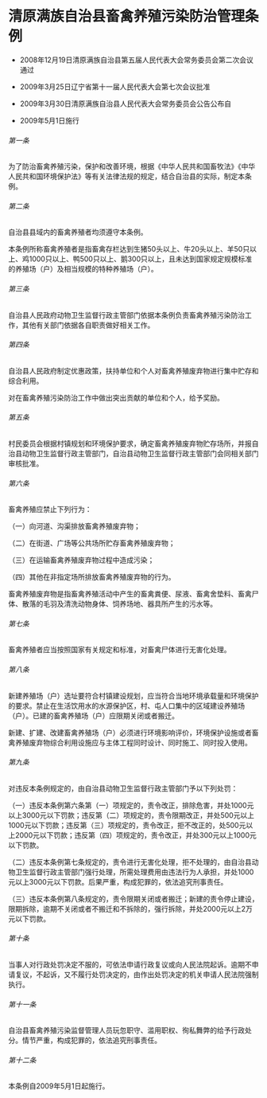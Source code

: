 # 清原满族自治县畜禽养殖污染防治管理条例

- 2008年12月19日清原满族自治县第五届人民代表大会常务委员会第二次会议通过

- 2009年3月25日辽宁省第十一届人民代表大会第七次会议批准

- 2009年3月30日清原满族自治县人民代表大会常务委员会公告公布自

- 2009年5月1日施行

<!-- INFO END -->

###### 第一条

为了防治畜禽养殖污染，保护和改善环境，根据《中华人民共和国畜牧法》《中华人民共和国环境保护法》等有关法律法规的规定，结合自治县的实际，制定本条例。

###### 第二条

自治县县域内的畜禽养殖者均须遵守本条例。

本条例所称畜禽养殖者是指畜禽存栏达到生猪50头以上、牛20头以上、羊50只以上、鸡1000只以上、鸭500只以上、鹅300只以上，且未达到国家规定规模标准的养殖场（户）及相当规模的特种养殖场（户）。

###### 第三条

自治县人民政府动物卫生监督行政主管部门依据本条例负责畜禽养殖污染防治工作，其他有关部门依据各自职责做好相关工作。

###### 第四条

自治县人民政府制定优惠政策，扶持单位和个人对畜禽养殖废弃物进行集中贮存和综合利用。

对在畜禽养殖污染防治工作中做出突出贡献的单位和个人，给予奖励。

###### 第五条

村民委员会根据村镇规划和环境保护要求，确定畜禽养殖废弃物贮存场所，并报自治县动物卫生监督行政主管部门，自治县动物卫生监督行政主管部门会同相关部门审核批准。

###### 第六条

畜禽养殖应禁止下列行为：

（一）向河道、沟渠排放畜禽养殖废弃物；

（二）在街道、广场等公共场所贮存畜禽养殖废弃物；

（三）在运输畜禽养殖废弃物过程中造成污染；

（四）其他在非指定场所排放畜禽养殖废弃物的行为。

畜禽养殖废弃物是指畜禽养殖活动中产生的畜禽粪便、尿液、畜禽舍垫料、畜禽尸体、散落的毛羽及清洗动物身体、饲养场地、器具所产生的污水等。

###### 第七条

畜禽养殖者应当按照国家有关规定和标准，对畜禽尸体进行无害化处理。

###### 第八条

新建养殖场（户）选址要符合村镇建设规划，应当符合当地环境承载量和环境保护的要求。禁止在生活饮用水的水源保护区，村、屯人口集中的区域建设养殖场（户）。已建的畜禽养殖场（户）应限期关闭或者搬迁。

新建、扩建、改建畜禽养殖场（户）必须进行环境影响评价，环境保护设施或者畜禽养殖废弃物综合利用设施应与主体工程同时设计、同时施工、同时投入使用。

###### 第九条

对违反本条例规定的，由自治县动物卫生监督行政主管部门予以下列处罚：

（一）违反本条例第六条第（一）项规定的，责令改正，排除危害，并处1000元以上3000元以下罚款；违反第（二）项规定的，责令限期改正，并处500元以上1000元以下罚款；违反第（三）项规定的，责令改正，拒不改正的，处500元以上2000元以下罚款；违反第（四）项规定的，责令改正，并处300元以上1000元以下罚款。

（二）违反本条例第七条规定的，责令进行无害化处理，拒不处理的，由自治县动物卫生监督行政主管部门强行处理，所需处理费用由违法行为人承担，并处1000元以上3000元以下罚款。后果严重，构成犯罪的，依法追究刑事责任。

（三）违反本条例第八条规定的，责令限期关闭或者搬迁；新建的责令停止建设，限期拆除，逾期不关闭或者不搬迁和不拆除的，强行拆除，并处2000元以上2万元以下罚款。

###### 第十条

当事人对行政处罚决定不服的，可依法申请行政复议或向人民法院起诉。逾期不申请复议，不起诉，又不履行处罚决定的，由作出处罚决定的机关申请人民法院强制执行。

###### 第十一条

自治县畜禽养殖污染监督管理人员玩忽职守、滥用职权、徇私舞弊的给予行政处分。情节严重，构成犯罪的，依法追究刑事责任。

###### 第十二条

本条例自2009年5月1日起施行。

